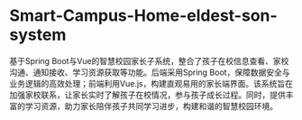 # Smart-Campus-Home-eldest-son-system
基于Spring Boot与Vue的智慧校园家长子系统，整合了孩子在校信息查看、家校沟通、通知接收、学习资源获取等功能。后端采用Spring Boot，保障数据安全与业务逻辑的高效处理；前端利用Vue.js，构建直观易用的家长端界面。该系统旨在加强家校联系，让家长实时了解孩子在校情况，参与孩子成长过程。同时，提供丰富的学习资源，助力家长陪伴孩子共同学习进步，构建和谐的智慧校园环境。
